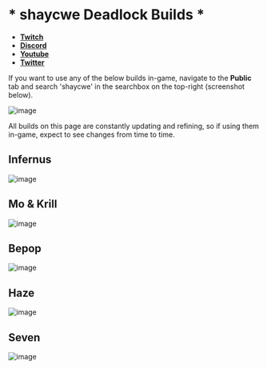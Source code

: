 # * shaycwe Deadlock Builds *

* [**Twitch**](https://twitch.tv/shaycwe)
* [**Discord**](https://discord.gg/9neGGz8pgs)
* [**Youtube**](https://www.youtube.com/@shaycwe)
* [**Twitter**](https://x.com/shaycwe)

If you want to use any of the below builds in-game, navigate to the **Public** tab and search 'shaycwe' in the searchbox on the top-right (screenshot below).

![image](https://github.com/user-attachments/assets/38457597-9f67-439b-98fc-008a07b2a8d4)

All builds on this page are constantly updating and refining, so if using them in-game, expect to see changes from time to time.

## Infernus

![image](https://github.com/user-attachments/assets/71551aed-36de-4588-bede-1b87e4e6eba2)

## Mo & Krill

![image](https://github.com/user-attachments/assets/c117c100-5c95-41ab-ae81-7db9d54ba46d)

## Bepop

![image](https://github.com/user-attachments/assets/9be944ac-495b-47ff-874b-d7774bce2495)

## Haze

![image](https://github.com/user-attachments/assets/ed6b6cd5-ff1d-4156-8ecb-a87a6332c1e6)

## Seven

![image](https://github.com/user-attachments/assets/c7e81bfb-19ba-4d98-a138-432568ed2b7f)






